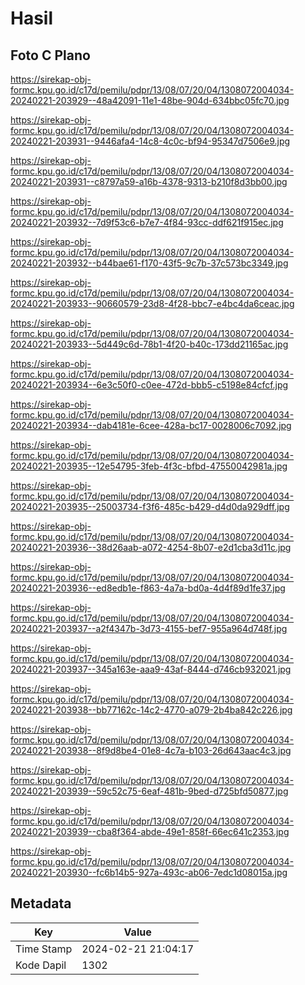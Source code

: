 # Hasil

## Foto C Plano

https://sirekap-obj-formc.kpu.go.id/c17d/pemilu/pdpr/13/08/07/20/04/1308072004034-20240221-203929--48a42091-11e1-48be-904d-634bbc05fc70.jpg

https://sirekap-obj-formc.kpu.go.id/c17d/pemilu/pdpr/13/08/07/20/04/1308072004034-20240221-203931--9446afa4-14c8-4c0c-bf94-95347d7506e9.jpg

https://sirekap-obj-formc.kpu.go.id/c17d/pemilu/pdpr/13/08/07/20/04/1308072004034-20240221-203931--c8797a59-a16b-4378-9313-b210f8d3bb00.jpg

https://sirekap-obj-formc.kpu.go.id/c17d/pemilu/pdpr/13/08/07/20/04/1308072004034-20240221-203932--7d9f53c6-b7e7-4f84-93cc-ddf621f915ec.jpg

https://sirekap-obj-formc.kpu.go.id/c17d/pemilu/pdpr/13/08/07/20/04/1308072004034-20240221-203932--b44bae61-f170-43f5-9c7b-37c573bc3349.jpg

https://sirekap-obj-formc.kpu.go.id/c17d/pemilu/pdpr/13/08/07/20/04/1308072004034-20240221-203933--90660579-23d8-4f28-bbc7-e4bc4da6ceac.jpg

https://sirekap-obj-formc.kpu.go.id/c17d/pemilu/pdpr/13/08/07/20/04/1308072004034-20240221-203933--5d449c6d-78b1-4f20-b40c-173dd21165ac.jpg

https://sirekap-obj-formc.kpu.go.id/c17d/pemilu/pdpr/13/08/07/20/04/1308072004034-20240221-203934--6e3c50f0-c0ee-472d-bbb5-c5198e84cfcf.jpg

https://sirekap-obj-formc.kpu.go.id/c17d/pemilu/pdpr/13/08/07/20/04/1308072004034-20240221-203934--dab4181e-6cee-428a-bc17-0028006c7092.jpg

https://sirekap-obj-formc.kpu.go.id/c17d/pemilu/pdpr/13/08/07/20/04/1308072004034-20240221-203935--12e54795-3feb-4f3c-bfbd-47550042981a.jpg

https://sirekap-obj-formc.kpu.go.id/c17d/pemilu/pdpr/13/08/07/20/04/1308072004034-20240221-203935--25003734-f3f6-485c-b429-d4d0da929dff.jpg

https://sirekap-obj-formc.kpu.go.id/c17d/pemilu/pdpr/13/08/07/20/04/1308072004034-20240221-203936--38d26aab-a072-4254-8b07-e2d1cba3d11c.jpg

https://sirekap-obj-formc.kpu.go.id/c17d/pemilu/pdpr/13/08/07/20/04/1308072004034-20240221-203936--ed8edb1e-f863-4a7a-bd0a-4d4f89d1fe37.jpg

https://sirekap-obj-formc.kpu.go.id/c17d/pemilu/pdpr/13/08/07/20/04/1308072004034-20240221-203937--a2f4347b-3d73-4155-bef7-955a964d748f.jpg

https://sirekap-obj-formc.kpu.go.id/c17d/pemilu/pdpr/13/08/07/20/04/1308072004034-20240221-203937--345a163e-aaa9-43af-8444-d746cb932021.jpg

https://sirekap-obj-formc.kpu.go.id/c17d/pemilu/pdpr/13/08/07/20/04/1308072004034-20240221-203938--bb77162c-14c2-4770-a079-2b4ba842c226.jpg

https://sirekap-obj-formc.kpu.go.id/c17d/pemilu/pdpr/13/08/07/20/04/1308072004034-20240221-203938--8f9d8be4-01e8-4c7a-b103-26d643aac4c3.jpg

https://sirekap-obj-formc.kpu.go.id/c17d/pemilu/pdpr/13/08/07/20/04/1308072004034-20240221-203939--59c52c75-6eaf-481b-9bed-d725bfd50877.jpg

https://sirekap-obj-formc.kpu.go.id/c17d/pemilu/pdpr/13/08/07/20/04/1308072004034-20240221-203939--cba8f364-abde-49e1-858f-66ec641c2353.jpg

https://sirekap-obj-formc.kpu.go.id/c17d/pemilu/pdpr/13/08/07/20/04/1308072004034-20240221-203930--fc6b14b5-927a-493c-ab06-7edc1d08015a.jpg


## Metadata

| Key        | Value               |
| ---------- | ------------------- |
| Time Stamp | 2024-02-21 21:04:17 |
| Kode Dapil | 1302                |



